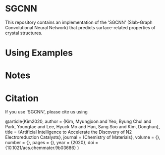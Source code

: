 # SGCNN

This repository contains an implementation of the 'SGCNN' (Slab-Graph Convolutional Neural Network) that predicts surface-related properties of crystal structures.

# Using Examples

# Notes

# Citation
If you use 'SGCNN', please cite us using

  @article{Kim2020,
	author = {Kim, Myungjoon and Yeo, Byung Chul and Park, Youngtae and Lee, Hyuck Mo and Han, Sang Soo and Kim, Donghun},
	title = {Artificial Intelligence to Accelerate the Discovery of N2 Electroreduction Catalysts},
	journal = {Chemistry of Materials},
	volume = {},
	number = {},
	pages = {},
	year = {2020},
	doi = {10.1021/acs.chemmater.9b03686}
	}
